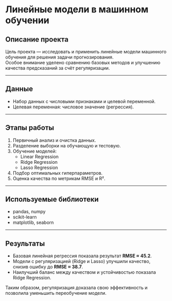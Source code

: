 # Линейные модели в машинном обучении

## Описание проекта
Цель проекта — исследовать и применить линейные модели машинного обучения для решения задачи прогнозирования.  
Особое внимание уделено сравнению базовых методов и улучшению качества предсказаний за счёт регуляризации.

---

## Данные
- Набор данных с числовыми признаками и целевой переменной.  
- Целевая переменная: числовое значение (регрессия).  

---

## Этапы работы
1. Первичный анализ и очистка данных.  
2. Разделение выборки на обучающую и тестовую.  
3. Обучение моделей:  
   - Linear Regression  
   - Ridge Regression  
   - Lasso Regression  
4. Подбор оптимальных гиперпараметров.  
5. Оценка качества по метрикам RMSE и R².  

---

## Используемые библиотеки
- pandas, numpy  
- scikit-learn  
- matplotlib, seaborn  

---

## Результаты
- Базовая линейная регрессия показала результат **RMSE ≈ 45.2**.  
- Модели с регуляризацией (Ridge и Lasso) улучшили качество, снизив ошибку до **RMSE ≈ 38.7**.  
- Наилучший баланс между качеством и устойчивостью показала Ridge Regression.  

Таким образом, регуляризация доказала свою эффективность и позволила уменьшить переобучение модели.  
